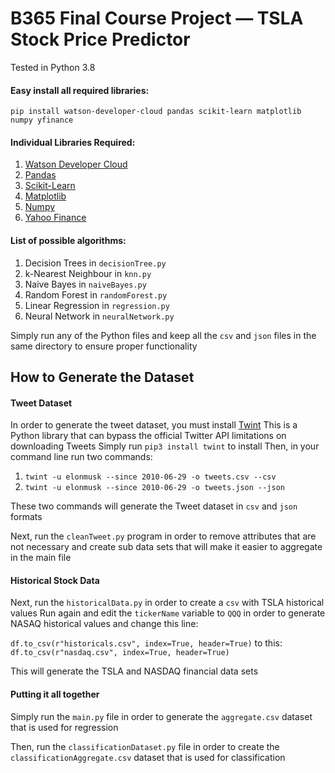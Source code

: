 # B365 Final Course Project — TSLA Stock Price Predictor
Tested in Python 3.8

#### Easy install all required libraries:
`pip install watson-developer-cloud pandas scikit-learn matplotlib numpy yfinance`

#### Individual Libraries Required:
1. [Watson Developer Cloud](https://pypi.org/project/watson-developer-cloud/)
2. [Pandas](https://pypi.org/project/pandas/)
3. [Scikit-Learn](https://pypi.org/project/scikit-learn/)
4. [Matplotlib](https://pypi.org/project/matplotlib/)
5. [Numpy](https://pypi.org/project/numpy/)
6. [Yahoo Finance](https://pypi.org/project/yfinance/)

#### List of possible algorithms:
1. Decision Trees in `decisionTree.py`
2. k-Nearest Neighbour in `knn.py`
3. Naive Bayes in `naiveBayes.py`
4. Random Forest in `randomForest.py`
5. Linear Regression in `regression.py`
6. Neural Network in `neuralNetwork.py`

Simply run any of the Python files and keep all the `csv` and `json` files in the same directory to ensure proper functionality

## How to Generate the Dataset
#### Tweet Dataset
In order to generate the tweet dataset, you must install [Twint](https://github.com/twintproject/twint)
This is a Python library that can bypass the official Twitter API limitations on downloading Tweets
Simply run `pip3 install twint` to install
Then, in your command line run two commands:
1. `twint -u elonmusk --since 2010-06-29 -o tweets.csv --csv`
2. `twint -u elonmusk --since 2010-06-29 -o tweets.json --json`

These two commands will generate the Tweet dataset in `csv` and `json` formats

Next, run the `cleanTweet.py` program in order to remove attributes that are not necessary and create sub data sets that will make it easier to aggregate in the main file

#### Historical Stock Data
Next, run the `historicalData.py` in order to create a `csv` with TSLA historical values
Run again and edit the `tickerName` variable to `QQQ` in order to generate NASAQ historical values and change this line:

`df.to_csv(r"historicals.csv", index=True, header=True)` to this: `df.to_csv(r"nasdaq.csv", index=True, header=True)`

This will generate the TSLA and NASDAQ financial data sets

#### Putting it all together
Simply run the `main.py` file in order to generate the `aggregate.csv` dataset that is used for regression

Then, run the `classificationDataset.py` file in order to create the `classificationAggregate.csv` dataset that is used for classification
